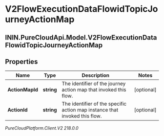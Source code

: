 # V2FlowExecutionDataFlowidTopicJourneyActionMap

## ININ.PureCloudApi.Model.V2FlowExecutionDataFlowidTopicJourneyActionMap

## Properties

|Name | Type | Description | Notes|
|------------ | ------------- | ------------- | -------------|
| **ActionMapId** | **string** | The identifier of the journey action map that invoked this flow. | [optional] |
| **ActionId** | **string** | The identifier of the specific action map instance that invoked this flow. | [optional] |



_PureCloudPlatform.Client.V2 218.0.0_

